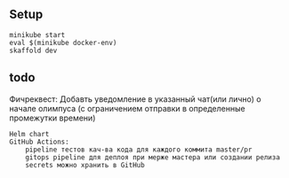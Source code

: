 
## Setup

    minikube start
    eval $(minikube docker-env)
    skaffold dev

## todo

Фичреквест: Добавть уведомление в указанный чат(или лично) о начале олимпуса (с ограничением отправки в определенные промежутки времени)

    Helm chart
    GitHub Actions:
        pipeline тестов кач-ва кода для каждого коммита master/pr
        gitops pipeline для деплоя при мерже мастера или создании релиза
        secrets можно хранить в GitHub
    
